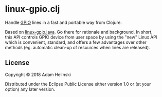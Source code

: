 # linux-gpio.clj

Handle [GPIO](https://github.com/dvlopt/linux-gpio.java) lines in a fast and
portable way from Clojure.

Based on [linux-gpio.java](https://github.com/dvlopt/linux-gpio.java). Go there
for rationale and background. In short, this API controls GPIO device from user
space by using the "new" Linux API which is convenient, standard, and offers a
few advantages over other methods (eg. automatic clean-up of resources when
lines are released).

## License

Copyright © 2018 Adam Helinski

Distributed under the Eclipse Public License either version 1.0 or (at
your option) any later version.
